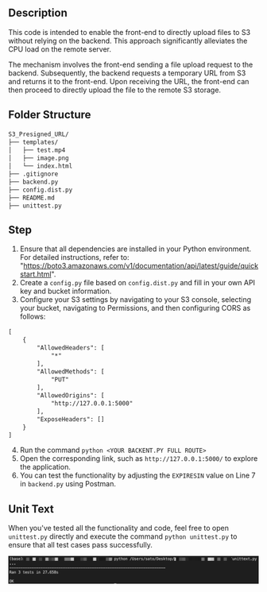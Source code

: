 ## Description

This code is intended to enable the front-end to directly upload files to S3 without relying on the backend. This approach significantly alleviates the CPU load on the remote server.

The mechanism involves the front-end sending a file upload request to the backend. Subsequently, the backend requests a temporary URL from S3 and returns it to the front-end. Upon receiving the URL, the front-end can then proceed to directly upload the file to the remote S3 storage.

## Folder Structure

```
S3_Presigned_URL/
├── templates/
│   ├── test.mp4
│   ├── image.png
│   └── index.html
├── .gitignore
├── backend.py
├── config.dist.py
├── README.md
├── unittest.py
```

## Step

1. Ensure that all dependencies are installed in your Python environment. For detailed instructions, refer to: "https://boto3.amazonaws.com/v1/documentation/api/latest/guide/quickstart.html".
2. Create a `config.py` file based on `config.dist.py` and fill in your own API key and bucket information.
3. Configure your S3 settings by navigating to your S3 console, selecting your bucket, navigating to Permissions, and then configuring CORS as follows:

```
[
    {
        "AllowedHeaders": [
            "*"
        ],
        "AllowedMethods": [
            "PUT"
        ],
        "AllowedOrigins": [
            "http://127.0.0.1:5000"
        ],
        "ExposeHeaders": []
    }
]
```

4. Run the command `python <YOUR BACKENT.PY FULL ROUTE>`
5. Open the corresponding link, such as `http://127.0.0.1:5000/` to explore the application.
6. You can test the functionality by adjusting the `EXPIRESIN` value on Line 7 in `backend.py` using Postman.

## Unit Text

When you've tested all the functionality and code, feel free to open `unittest.py` directly and execute the command `python unittest.py` to ensure that all test cases pass successfully.

![Alt text](./templates/image.png)

